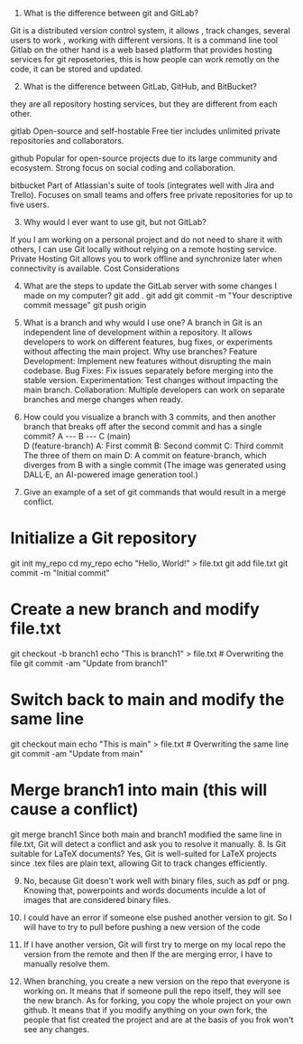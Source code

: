 1.	What is the difference between git and GitLab? 

Git is a distributed version control system, it allows , track changes, several users to work , working with different versions. It is a command line tool
Gitlab on the other hand is a web based platform that provides hosting services for git reposetories, this is how people can work remotly on the code, it can be stored and updated.

2.	What is the difference between GitLab, GitHub, and BitBucket?  

they are all repository hosting services, but they are different from each other.

gitlab
Open-source and self-hostable
Free tier includes unlimited private repositories and collaborators.

github
Popular for open-source projects due to its large community and ecosystem.
Strong focus on social coding and collaboration.

bitbucket
Part of Atlassian's suite of tools (integrates well with Jira and Trello).
Focuses on small teams and offers free private repositories for up to five users.

3.	Why would I ever want to use git, but not GitLab?  

 If you I am working on a personal project and do not need to share it with others, I can use Git locally without relying on a remote hosting service.
Private Hosting
Git allows you to work offline and synchronize later when connectivity is available.
Cost Considerations

4.	What are the steps to update the GitLab server with some changes I made on my computer? 
git add .
git add <file-name>
git commit -m "Your descriptive commit message"
git push origin <branch-name>
 
5. What is a branch and why would I use one?
A branch in Git is an independent line of development within a repository. It allows developers to work on different features, bug fixes, or experiments without affecting the main project.
Why use branches?
Feature Development: Implement new features without disrupting the main codebase.
Bug Fixes: Fix issues separately before merging into the stable version.
Experimentation: Test changes without impacting the main branch.
Collaboration: Multiple developers can work on separate branches and merge changes when ready.
6. How could you visualize a branch with 3 commits, and then another branch that breaks off after the second commit and has a single commit?
A --- B --- C   (main)
        \
         D   (feature-branch)
A: First commit
B: Second commit
C: Third commit 
The three of them on main
D: A commit on feature-branch, which diverges from B with a single commit
(The image was generated using DALL·E, an AI-powered image generation tool.)
7. Give an example of a set of git commands that would result in a merge conflict.
# Initialize a Git repository
git init my_repo
cd my_repo
echo "Hello, World!" > file.txt
git add file.txt
git commit -m "Initial commit"
# Create a new branch and modify file.txt
git checkout -b branch1
echo "This is branch1" > file.txt  # Overwriting the file
git commit -am "Update from branch1"
# Switch back to main and modify the same line
git checkout main
echo "This is main" > file.txt  # Overwriting the same line
git commit -am "Update from main"
# Merge branch1 into main (this will cause a conflict)
git merge branch1
Since both main and branch1 modified the same line in file.txt, Git will detect a conflict and ask you to resolve it manually.
8. Is Git suitable for LaTeX documents?
Yes, Git is well-suited for LaTeX projects since .tex files are plain text, allowing Git to track changes efficiently.
  
9. No, because Git doesn't work well with binary files, such as pdf or png. Knowing that, powerpoints and words documents inculde a lot of images that are considered binary files.

10. I could have an error if someone else pushed another version to git. So I will have to try to pull before pushing a new version of the code

11. If I have another version, Git will first try to merge on my local repo the version from the remote and then If the are merging error, I have to manually resolve them.

12. When branching, you create a new version on the repo that everyone is working on. It means that if someone pull the repo itself, they will see the new branch. As for forking, you copy the whole project on your own github. It means that if you modify anything on your own fork, the people that fist created the project and are at the basis of you frok won't see any changes. 

